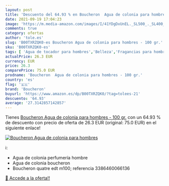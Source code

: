 ```yaml
---
layout: post
title: 'Descuento del 64.93 % en Boucheron  Agua de colonia para hombres '
date: 2021-09-19 17:04:23
image: 'https://m.media-amazon.com/images/I/41YDgDxUnEL._SL500_._SL400_.jpg'
comments: true
category: ofertas
author: 'tole.es'
slug: 'B00TXRZQK0-es Boucheron Agua de colonia para hombres - 100 gr.'
sku: 'B00TXRZQK0-es'
tags: [ 'Agua de tocador para hombres','Belleza','Fragancias para hombres','Perfumes y fragancias','agua','boucheron','colonia','de', ]
actualPrice: 26.3 EUR
currency: EUR
price: 26.3
comparePrice: 75.0 EUR
prodname: 'Boucheron  Agua de colonia para hombres - 100 gr.'
country: 'es'
flag: '🇪🇸'
brand: 'Boucheron'
buyurl: 'https://www.amazon.es/dp/B00TXRZQK0/?tag=tolees-21'
descuento: '64.93'
average: '27.3142857142857'
---
```


Tienes [Boucheron  Agua de colonia para hombres - 100 gr.](https://www.amazon.es/dp/B00TXRZQK0/?tag=tolees-21) con un 64.93 % de descuento con precio de oferta de 26.3 EUR (original: 75.0 EUR) en el siguiente enlace!

[![Boucheron  Agua de colonia para hombres ](https://m.media-amazon.com/images/I/41YDgDxUnEL._SL500_._SL400_.jpg)](https://www.amazon.es/dp/B00TXRZQK0/?tag=tolees-21)

ℹ️:

- Agua de colonia perfumería hombre
- Agua de colonia boucheron
- Boucheron quatre edt m100; referencia 3386460066136

[🛒 Accede a la oferta!!](https://www.amazon.es/dp/B00TXRZQK0/?tag=tolees-21)
